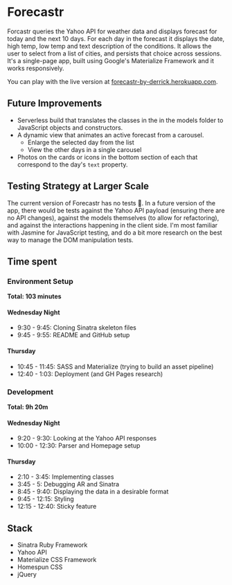 # Forecastr


Forcastr queries the Yahoo API for weather data and displays forecast for today and the next 10 days. For each day in the forecast it displays the date, high temp, low temp and text description of the conditions.
It  allows the user to select from a list of cities, and persists that choice across sessions. It's a single-page app, built using Google's Materialize Framework and it works responsively.

You can play with the live version at [forecastr-by-derrick.herokuapp.com](https://forecastr-by-derrick.herokuapp.com/).

## Future Improvements
- Serverless build that translates the classes in the in the models folder to JavaScript objects and constructors.
- A dynamic view that animates an active forecast from a carousel.
  - Enlarge the selected day from the list
  - View the other days in a single carousel
- Photos on the cards or icons in the bottom section of each that correspond to the day's `text` property.

## Testing Strategy at Larger Scale
The current version of Forecastr has no tests :slightly_frowning_face:.
In a future version of the app, there would be tests against the Yahoo API payload (ensuring there are no API changes), against the models themselves (to allow for refactoring), and against the interactions happening in the client side.
I'm most familiar with Jasmine for JavaScript testing, and do a bit more research on the best way to manage the DOM manipulation tests. 

## Time spent
### Environment Setup
**Total: 103 minutes**
#### Wednesday Night
- 9:30 - 9:45: Cloning Sinatra skeleton files
- 9:45 - 9:55: README and GitHub setup
#### Thursday
- 10:45 - 11:45: SASS and Materialize (trying to build an asset pipeline)
- 12:40 - 1:03: Deployment (and GH Pages research)

### Development
**Total: 9h 20m**
#### Wednesday Night
- 9:20 - 9:30: Looking at the Yahoo API responses
- 10:00 - 12:30: Parser and Homepage setup
#### Thursday
- 2:10 - 3:45: Implementing classes
- 3:45 - 5: Debugging AR and Sinatra
- 8:45 - 9:40: Displaying the data in a desirable format
- 9:45 - 12:15: Styling
- 12:15 - 12:40: Sticky feature

## Stack
- Sinatra Ruby Framework
- Yahoo API
- Materialize CSS Framework
- Homespun CSS
- jQuery
